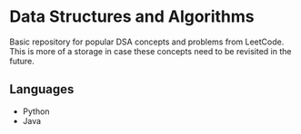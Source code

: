 # Data Structures and Algorithms

Basic repository for popular DSA concepts and problems from LeetCode. This is more of a storage in case these concepts need to be revisited in the future.

## Languages

- Python
- Java
